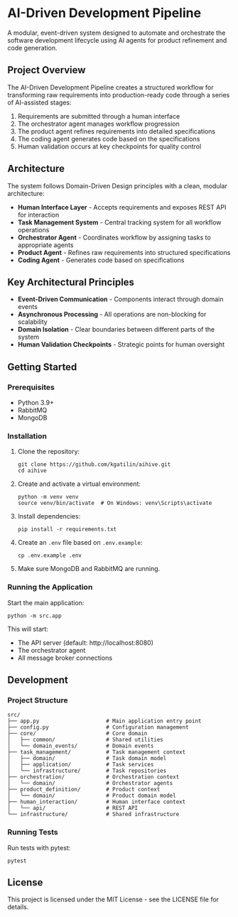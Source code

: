 # AI-Driven Development Pipeline

A modular, event-driven system designed to automate and orchestrate the software development lifecycle using AI agents for product refinement and code generation.

## Project Overview

The AI-Driven Development Pipeline creates a structured workflow for transforming raw requirements into production-ready code through a series of AI-assisted stages:

1. Requirements are submitted through a human interface
2. The orchestrator agent manages workflow progression
3. The product agent refines requirements into detailed specifications
4. The coding agent generates code based on the specifications
5. Human validation occurs at key checkpoints for quality control

## Architecture

The system follows Domain-Driven Design principles with a clean, modular architecture:

- **Human Interface Layer** - Accepts requirements and exposes REST API for interaction
- **Task Management System** - Central tracking system for all workflow operations
- **Orchestrator Agent** - Coordinates workflow by assigning tasks to appropriate agents
- **Product Agent** - Refines raw requirements into structured specifications
- **Coding Agent** - Generates code based on specifications

## Key Architectural Principles

- **Event-Driven Communication** - Components interact through domain events
- **Asynchronous Processing** - All operations are non-blocking for scalability
- **Domain Isolation** - Clear boundaries between different parts of the system
- **Human Validation Checkpoints** - Strategic points for human oversight

## Getting Started

### Prerequisites

- Python 3.9+
- RabbitMQ
- MongoDB

### Installation

1. Clone the repository:
   ```
   git clone https://github.com/kgatilin/aihive.git
   cd aihive
   ```

2. Create and activate a virtual environment:
   ```
   python -m venv venv
   source venv/bin/activate  # On Windows: venv\Scripts\activate
   ```

3. Install dependencies:
   ```
   pip install -r requirements.txt
   ```

4. Create an `.env` file based on `.env.example`:
   ```
   cp .env.example .env
   ```

5. Make sure MongoDB and RabbitMQ are running.

### Running the Application

Start the main application:

```
python -m src.app
```

This will start:
- The API server (default: http://localhost:8080)
- The orchestrator agent
- All message broker connections

## Development

### Project Structure

```
src/
├── app.py                     # Main application entry point
├── config.py                  # Configuration management
├── core/                      # Core domain
│   ├── common/                # Shared utilities
│   └── domain_events/         # Domain events
├── task_management/           # Task management context
│   ├── domain/                # Task domain model
│   ├── application/           # Task services
│   └── infrastructure/        # Task repositories
├── orchestration/             # Orchestration context
│   └── domain/                # Orchestrator agents
├── product_definition/        # Product context
│   └── domain/                # Product domain model
├── human_interaction/         # Human interface context
│   └── api/                   # REST API
└── infrastructure/            # Shared infrastructure
```

### Running Tests

Run tests with pytest:

```
pytest
```

## License

This project is licensed under the MIT License - see the LICENSE file for details. 